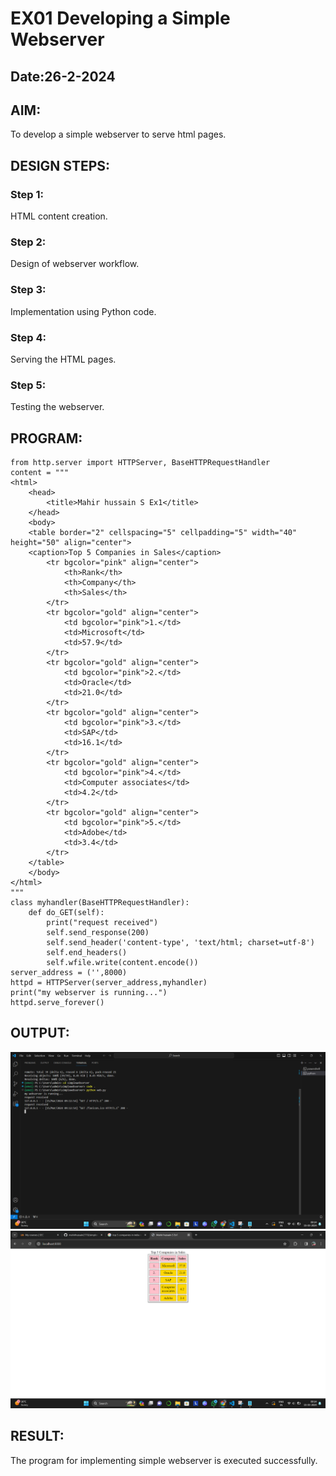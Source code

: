 # EX01 Developing a Simple Webserver
## Date:26-2-2024

## AIM:
To develop a simple webserver to serve html pages.

## DESIGN STEPS:
### Step 1: 
HTML content creation.

### Step 2:
Design of webserver workflow.

### Step 3:
Implementation using Python code.

### Step 4:
Serving the HTML pages.

### Step 5:
Testing the webserver.

## PROGRAM:
```
from http.server import HTTPServer, BaseHTTPRequestHandler
content = """
<html>
	<head>
		<title>Mahir hussain S Ex1</title>
	</head>
	<body>
	<table border="2" cellspacing="5" cellpadding="5" width="40" height="50" align="center">
	<caption>Top 5 Companies in Sales</caption>
		<tr bgcolor="pink" align="center">
			<th>Rank</th>
			<th>Company</th>
			<th>Sales</th>
		</tr>
		<tr bgcolor="gold" align="center">
			<td bgcolor="pink">1.</td>
			<td>Microsoft</td>
			<td>57.9</td>
		</tr>
		<tr bgcolor="gold" align="center">
			<td bgcolor="pink">2.</td>
			<td>Oracle</td>
			<td>21.0</td>
		</tr>
		<tr bgcolor="gold" align="center">
			<td bgcolor="pink">3.</td>
			<td>SAP</td>
			<td>16.1</td>
		</tr>
		<tr bgcolor="gold" align="center">
			<td bgcolor="pink">4.</td>
			<td>Computer associates</td>
			<td>4.2</td>
		</tr>
		<tr bgcolor="gold" align="center">
			<td bgcolor="pink">5.</td>
			<td>Adobe</td>
			<td>3.4</td>
		</tr>
	</table>
	</body>
</html>
"""
class myhandler(BaseHTTPRequestHandler):
    def do_GET(self):
        print("request received")
        self.send_response(200)
        self.send_header('content-type', 'text/html; charset=utf-8')
        self.end_headers()
        self.wfile.write(content.encode())
server_address = ('',8000)
httpd = HTTPServer(server_address,myhandler)
print("my webserver is running...")
httpd.serve_forever()
```
## OUTPUT:
![alt text](<Screenshot (4).png>)
![alt text](<Screenshot (3).png>)

## RESULT:
The program for implementing simple webserver is executed successfully.

